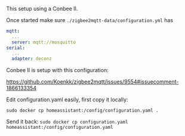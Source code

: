 
This setup using a Conbee II.

Once started make sure `./zigbee2mqtt-data/configuration.yml` has

```yaml
mqtt:
  ...
  server: mqtt://mosquitto
serial:
  ...
  adapter: deconz
```

Conbee II is setup with this configuration:

https://github.com/Koenkk/zigbee2mqtt/issues/9554#issuecomment-1866133354


Edit configuration.yaml easily, first copy it locally:

`sudo docker cp homeassistant:/config/configuration.yaml .`

Send it back:
`sudo docker cp configuration.yaml homeassistant:/config/configuration.yaml`
